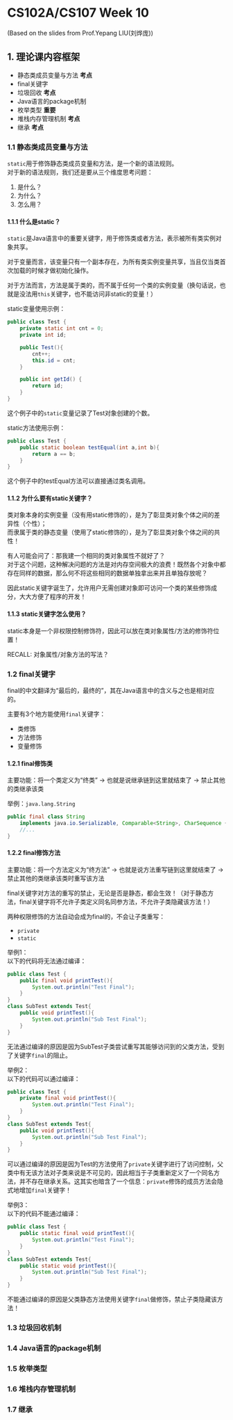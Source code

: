 # CS102A/CS107 Week 10
(Based on the slides from Prof.Yepang LIU(刘烨庞))        

## 1. 理论课内容框架
- 静态类成员变量与方法 **考点**
- final关键字
- 垃圾回收 **考点**
- Java语言的package机制
- 枚举类型 **重要**
- 堆栈内存管理机制 **考点**
- 继承 **考点**

### 1.1 静态类成员变量与方法

```static```用于修饰静态类成员变量和方法，是一个新的语法规则。        
对于新的语法规则，我们还是要从三个维度思考问题：          
1. 是什么？
2. 为什么？
3. 怎么用？

#### 1.1.1 什么是static？
```static```是Java语言中的重要关键字，用于修饰类或者方法，表示被所有类实例对象共享。        

对于变量而言，该变量只有一个副本存在，为所有类实例变量共享，当且仅当类首次加载的时候才做初始化操作。          

对于方法而言，方法是属于类的，而不属于任何一个类的实例变量（换句话说，也就是没法用```this```关键字，也不能访问非static的变量！）

static变量使用示例：
```java
public class Test {
    private static int cnt = 0;
    private int id;

    public Test(){
        cnt++;
        this.id = cnt;
    }

    public int getId() {
        return id;
    }
}
```
这个例子中的```static```变量记录了Test对象创建的个数。

static方法使用示例：
```java
public class Test {
    public static boolean testEqual(int a,int b){
        return a == b;
    }
}
```
这个例子中的testEqual方法可以直接通过类名调用。

#### 1.1.2 为什么要有static关键字？

类对象本身的实例变量（没有用static修饰的），是为了彰显类对象个体之间的差异性（个性）；           
而隶属于类的静态变量（使用了static修饰的），是为了彰显类对象个体之间的共性！         

有人可能会问了：那我建一个相同的类对象属性不就好了？          
对于这个问题，这种解决问题的方法是对内存空间极大的浪费！既然各个对象中都存在同样的数据，那么何不将这些相同的数据单独拿出来并且单独存放呢？

因此static关键字诞生了，允许用户无需创建对象即可访问一个类的某些修饰成分，大大方便了程序的开发！

#### 1.1.3 static关键字怎么使用？

static本身是一个非权限控制修饰符，因此可以放在类对象属性/方法的修饰符位置！

RECALL: 对象属性/对象方法的写法？

### 1.2 final关键字
final的中文翻译为“最后的，最终的”，其在Java语言中的含义与之也是相对应的。       

主要有3个地方能使用```final```关键字：        
- 类修饰
- 方法修饰
- 变量修饰

#### 1.2.1 final修饰类

主要功能：将一个类定义为“终类” -> 也就是说继承链到这里就结束了 -> 禁止其他的类继承该类

举例：```java.lang.String```       
```java
public final class String
    implements java.io.Serializable, Comparable<String>, CharSequence {
    //...
}
```

#### 1.2.2 final修饰方法

主要功能：将一个方法定义为“终方法” -> 也就是说方法重写链到这里就结束了 -> 禁止其他的类继承该类时重写该方法

final关键字对方法的重写的禁止，无论是否是静态，都会生效！（对于静态方法，final关键字将不允许子类定义同名同参方法，不允许子类隐藏该方法！）

两种权限修饰的方法自动会成为final的，不会让子类重写：       
- ```private```
- ```static```

举例1：        
以下的代码将无法通过编译：       
```java
public class Test {
    public final void printTest(){
        System.out.println("Test Final");
    }
}
class SubTest extends Test{
    public void printTest(){
        System.out.println("Sub Test Final");
    }
}
```
无法通过编译的原因是因为SubTest子类尝试重写其能够访问到的父类方法，受到了关键字```final```的阻止。          

举例2：      
以下的代码可以通过编译：         
```java
public class Test {
    private final void printTest(){
        System.out.println("Test Final");
    }
}
class SubTest extends Test{
    public void printTest(){
        System.out.println("Sub Test Final");
    }
}
```
可以通过编译的原因是因为Test的方法使用了```private```关键字进行了访问控制，父类中有无该方法对子类来说是不可见的，因此相当于子类重新定义了一个同名方法，并不存在继承关系。这其实也暗含了一个信息：```private```修饰的成员方法会隐式地增加```final```关键字！           

举例3：       
以下的代码不能通过编译：       
```java
public class Test {
    public static final void printTest(){
        System.out.println("Test Final");
    }
}
class SubTest extends Test{
    public static void printTest(){
        System.out.println("Sub Test Final");
    }
}
```
不能通过编译的原因是父类静态方法使用关键字```final```做修饰，禁止子类隐藏该方法！

### 1.3 垃圾回收机制

### 1.4 Java语言的package机制
### 1.5 枚举类型
### 1.6 堆栈内存管理机制
### 1.7 继承
